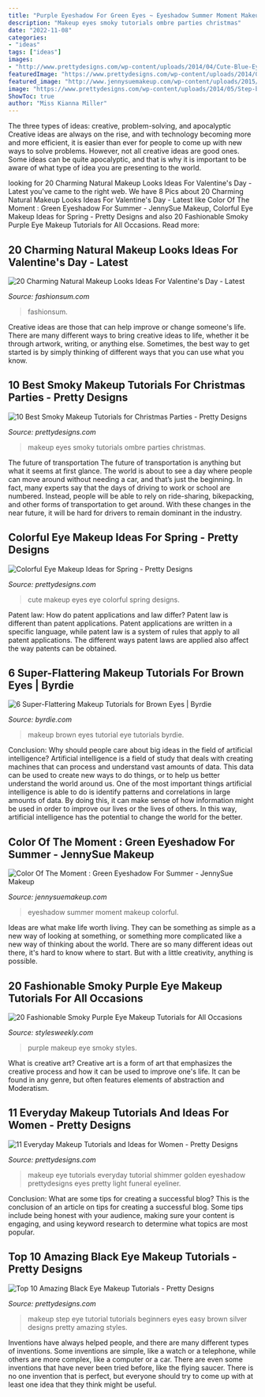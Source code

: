 ```yaml
---
title: "Purple Eyeshadow For Green Eyes ~ Eyeshadow Summer Moment Makeup Colorful"
description: "Makeup eyes smoky tutorials ombre parties christmas"
date: "2022-11-08"
categories:
- "ideas"
tags: ["ideas"]
images:
- "http://www.prettydesigns.com/wp-content/uploads/2014/04/Cute-Blue-Eyes.jpg"
featuredImage: "https://www.prettydesigns.com/wp-content/uploads/2014/05/Step-by-Step-Black-Eye-Makeup-Tutorial.jpg"
featured_image: "http://www.jennysuemakeup.com/wp-content/uploads/2015/07/IMG_0509.jpg"
image: "https://www.prettydesigns.com/wp-content/uploads/2014/05/Step-by-Step-Black-Eye-Makeup-Tutorial.jpg"
ShowToc: true
author: "Miss Kianna Miller"
---
```



The three types of ideas: creative, problem-solving, and apocalyptic
Creative ideas are always on the rise, and with technology becoming more and more efficient, it is easier than ever for people to come up with new ways to solve problems. However, not all creative ideas are good ones. Some ideas can be quite apocalyptic, and that is why it is important to be aware of what type of idea you are presenting to the world.

	

		
looking for 20 Charming Natural Makeup Looks Ideas For Valentine&#039;s Day - Latest you've came to the right web. We have 8 Pics about 20 Charming Natural Makeup Looks Ideas For Valentine&#039;s Day - Latest like Color Of The Moment : Green Eyeshadow For Summer - JennySue Makeup, Colorful Eye Makeup Ideas for Spring - Pretty Designs and also 20 Fashionable Smoky Purple Eye Makeup Tutorials for All Occasions. Read more:
		
    
## 20 Charming Natural Makeup Looks Ideas For Valentine&#039;s Day - Latest

<img loading=lazy src="https://fashionsum.com/wp-content/uploads/2020/02/20-7.jpg" onerror="this.onerror=null;this.src='https://tse4.mm.bing.net/th?id=OIP.Blw2Bd5r_m96nTFdJ3sZ8AHaKh&amp;pid=15.1';" alt="20 Charming Natural Makeup Looks Ideas For Valentine&#039;s Day - Latest">

_Source: fashionsum.com_

>fashionsum. 

	

Creative ideas are those that can help improve or change someone's life. There are many different ways to bring creative ideas to life, whether it be through artwork, writing, or anything else. Sometimes, the best way to get started is by simply thinking of different ways that you can use what you know.

    
## 10 Best Smoky Makeup Tutorials For Christmas Parties - Pretty Designs

<img loading=lazy src="http://www.prettydesigns.com/wp-content/uploads/2014/12/Ombre-Smoky-Eyes.jpg" onerror="this.onerror=null;this.src='https://tse4.mm.bing.net/th?id=OIP._MwpYkdNsjXuJpWiXhfkSgHaL1&amp;pid=15.1';" alt="10 Best Smoky Makeup Tutorials for Christmas Parties - Pretty Designs">

_Source: prettydesigns.com_

>makeup eyes smoky tutorials ombre parties christmas. 

	

The future of transportation
The future of transportation is anything but what it seems at first glance. The world is about to see a day where people can move around without needing a car, and that’s just the beginning. In fact, many experts say that the days of driving to work or school are numbered. Instead, people will be able to rely on ride-sharing, bikepacking, and other forms of transportation to get around. With these changes in the near future, it will be hard for drivers to remain dominant in the industry.

    
## Colorful Eye Makeup Ideas For Spring - Pretty Designs

<img loading=lazy src="http://www.prettydesigns.com/wp-content/uploads/2014/04/Cute-Blue-Eyes.jpg" onerror="this.onerror=null;this.src='https://tse4.mm.bing.net/th?id=OIP.x4f_9tmPHsh2rjrkp9om-AHaGx&amp;pid=15.1';" alt="Colorful Eye Makeup Ideas for Spring - Pretty Designs">

_Source: prettydesigns.com_

>cute makeup eyes eye colorful spring designs. 

	

Patent law: How do patent applications and law differ?
Patent law is different than patent applications. Patent applications are written in a specific language, while patent law is a system of rules that apply to all patent applications. The different ways patent laws are applied also affect the way patents can be obtained.

    
## 6 Super-Flattering Makeup Tutorials For Brown Eyes | Byrdie

<img loading=lazy src="https://cdn.cliqueinc.com/cache/posts/img/uploads/current/images/0/156/51/promo.original.700x0c.jpg" onerror="this.onerror=null;this.src='https://tse3.mm.bing.net/th?id=OIP.q1TTDLx09trS7CNDhOI58wHaJ3&amp;pid=15.1';" alt="6 Super-Flattering Makeup Tutorials for Brown Eyes | Byrdie">

_Source: byrdie.com_

>makeup brown eyes tutorial eye tutorials byrdie. 

	

Conclusion: Why should people care about big ideas in the field of artificial intelligence?
Artificial intelligence is a field of study that deals with creating machines that can process and understand vast amounts of data. This data can be used to create new ways to do things, or to help us better understand the world around us. One of the most important things artificial intelligence is able to do is identify patterns and correlations in large amounts of data. By doing this, it can make sense of how information might be used in order to improve our lives or the lives of others. In this way, artificial intelligence has the potential to change the world for the better.

    
## Color Of The Moment : Green Eyeshadow For Summer - JennySue Makeup

<img loading=lazy src="http://www.jennysuemakeup.com/wp-content/uploads/2015/07/IMG_0509.jpg" onerror="this.onerror=null;this.src='https://tse2.mm.bing.net/th?id=OIP.UOvLtC85wxkRJ7dzRCH3ewHaE6&amp;pid=15.1';" alt="Color Of The Moment : Green Eyeshadow For Summer - JennySue Makeup">

_Source: jennysuemakeup.com_

>eyeshadow summer moment makeup colorful. 

	

Ideas are what make life worth living. They can be something as simple as a new way of looking at something, or something more complicated like a new way of thinking about the world. There are so many different ideas out there, it's hard to know where to start. But with a little creativity, anything is possible.

    
## 20 Fashionable Smoky Purple Eye Makeup Tutorials For All Occasions

<img loading=lazy src="http://stylesweekly.com/wp-content/uploads/2015/04/purple-smokey-eyes131.jpg" onerror="this.onerror=null;this.src='https://tse1.mm.bing.net/th?id=OIP.7T1oBdB2xF5lD4uEYMNylgHaHZ&amp;pid=15.1';" alt="20 Fashionable Smoky Purple Eye Makeup Tutorials for All Occasions">

_Source: stylesweekly.com_

>purple makeup eye smoky styles. 

	

What is creative art?
Creative art is a form of art that emphasizes the creative process and how it can be used to improve one's life. It can be found in any genre, but often features elements of abstraction and Moderatism.

    
## 11 Everyday Makeup Tutorials And Ideas For Women - Pretty Designs

<img loading=lazy src="https://www.prettydesigns.com/wp-content/uploads/2014/05/Golden-Shimmer-Eye-Makeup-Tutorial.jpg" onerror="this.onerror=null;this.src='https://tse4.mm.bing.net/th?id=OIP.31jKTlkGr6DgA9hu6lgK8QHaPZ&amp;pid=15.1';" alt="11 Everyday Makeup Tutorials and Ideas for Women - Pretty Designs">

_Source: prettydesigns.com_

>makeup eye tutorials everyday tutorial shimmer golden eyeshadow prettydesigns eyes pretty light funeral eyeliner. 

	

Conclusion: What are some tips for creating a successful blog?
This is the conclusion of an article on tips for creating a successful blog. 
Some tips include being honest with your audience, making sure your content is engaging, and using keyword research to determine what topics are most popular.

    
## Top 10 Amazing Black Eye Makeup Tutorials - Pretty Designs

<img loading=lazy src="https://www.prettydesigns.com/wp-content/uploads/2014/05/Step-by-Step-Black-Eye-Makeup-Tutorial.jpg" onerror="this.onerror=null;this.src='https://tse2.mm.bing.net/th?id=OIP.GjLSHZi5rKl7bSAwLDEZogHaNC&amp;pid=15.1';" alt="Top 10 Amazing Black Eye Makeup Tutorials - Pretty Designs">

_Source: prettydesigns.com_

>makeup step eye tutorial tutorials beginners eyes easy brown silver designs pretty amazing styles. 

	

Inventions have always helped people, and there are many different types of inventions. Some inventions are simple, like a watch or a telephone, while others are more complex, like a computer or a car. There are even some inventions that have never been tried before, like the flying saucer. There is no one invention that is perfect, but everyone should try to come up with at least one idea that they think might be useful.

